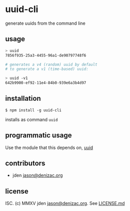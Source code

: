 # uuid-cli
generate uuids from the command line

## usage
```sh
> uuid
7856f935-25a3-4455-96a1-de90797748f6

# generates a v4 (random) uuid by default
# to generate a v1 (time-based) uuid:

> uuid -v1
642b9900-ef92-11e4-84b0-939e6a3b4d97
```

## installation

    $ npm install -g uuid-cli

installs as command `uuid`


## programmatic usage

Use the module that this depends on, [uuid](https://www.npmjs.com/package/uuid)


## contributors

- jden <jason@denizac.org>


## license

ISC. (c) MMXV jden <jason@denizac.org>. See [LICENSE.md](LICENSE.md)
